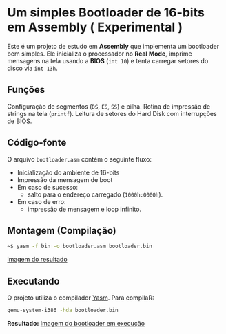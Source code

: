 # Um simples Bootloader de 16-bits em Assembly ( Experimental )

Este é um projeto de estudo em **Assembly** que implementa um bootloader bem simples.
Ele inicializa o processador no **Real Mode**, imprime mensagens na tela usando a **BIOS** (`int 10`) e tenta carregar setores do disco via `int 13h`.

## Funções
Configuração de segmentos (`DS`, `ES`, `SS`) e pilha.
Rotina de impressão de strings na tela (`printf`).
Leitura de setores do Hard Disk com interrupções de BIOS.

## Código-fonte
O arquivo `bootloader.asm` contém o seguinte fluxo:
* Inicialização do ambiente de 16-bits
* Impressão da mensagem de boot
* Em caso de sucesso: 
    * salto para o endereço carregado (`1000h:0000h`).
* Em caso de erro:
    * impressão de mensagem e loop infinito.

## Montagem (Compilação)
```bash
~$ yasm -f bin -o bootloader.asm bootloader.bin
``` 
[imagem do resultado](#./imagens/compilando.png)

## Executando
O projeto utiliza o compilador [Yasm](https://yasm.tortall.net/). Para compilaR:
```bash
qemu-system-i386 -hda bootloader.bin
```
**Resultado:**
[Imagem do bootloader em execução](#./imagens/bootloader.png)
